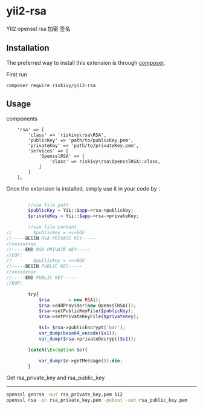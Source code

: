 yii2-rsa
========
YII2 openssl rsa 加密 签名

Installation
------------

The preferred way to install this extension is through [composer](http://getcomposer.org/download/).

First run

```
composer require riskivy/yii2-rsa
```

Usage
-----
components 

        'rsa' => [
            'class' => 'riskivy\rsa\RSA',
            'publicKey' => 'path/to/publicKey.pem',
            'privateKey' => 'path/to/privateKey.pem',
            'services' => [
                'OpensslRSA' => [
                    'class' => riskivy\rsa\OpensslRSA::class,
                ]
            ]
        ],
        
Once the extension is installed, simply use it in your code by  :

```php

        //use file path
        $publicKey = Yii::$app->rsa->publicKey;
        $privateKey = Yii::$app->rsa->privateKey;

        //use file content
//        $publicKey = <<<EOF
//-----BEGIN RSA PRIVATE KEY-----
//xxxxxxxxx
//-----END RSA PRIVATE KEY-----
//EOF;
//        $publicKey = <<<EOF
//-----BEGIN PUBLIC KEY-----
//xxxxxxxxx
//-----END PUBLIC KEY-----
//EOF;

        try{
            $rsa       = new RSA();
            $rsa->addProvider(new OpensslRSA());
            $rsa->setPublicKeyFile($publicKey);
            $rsa->setPrivateKeyFile($privateKey);

            $s1= $rsa->publicEncrypt('bar');
            var_dump(base64_encode($s1));
            var_dump($rsa->privateDecrypt($s1));

        }catch(\Exception $e){

            var_dump($e->getMessage());die;
        }


```


Get rsa_private_key and rsa_public_key

-----------------------

```bash
openssl genrsa -out rsa_private_key.pem 512
openssl rsa -in rsa_private_key.pem -pubout -out rsa_public_key.pem
```
